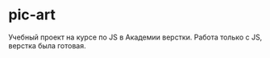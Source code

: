 # pic-art
Учебный проект на курсе по JS в Академии верстки.
Работа только с JS, верстка была готовая.
